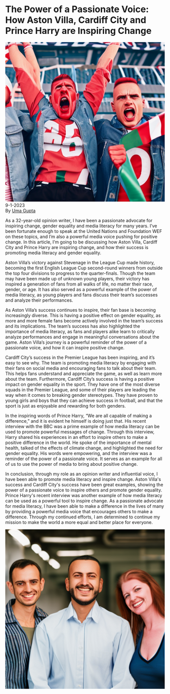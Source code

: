 # The Power of a Passionate Voice: How Aston Villa, Cardiff City and Prince Harry are Inspiring Change

![](../images/55.png)
\
9-1-2023\
By [Uma Gupta](../authors/5.md)


As a 32-year-old opinion writer, I have been a passionate advocate for inspiring change, gender equality and media literacy for many years. I’ve been fortunate enough to speak at the United Nations and Foundation WEF on these topics, and I’m also a powerful media voice pushing for positive change. In this article, I’m going to be discussing how Aston Villa, Cardiff City and Prince Harry are inspiring change, and how their success is promoting media literacy and gender equality.


Aston Villa’s victory against Stevenage in the League Cup made history, becoming the first English League Cup second-round winners from outside the top four divisions to progress to the quarter-finals. Though the team may have been made up of unknown young players, their victory has inspired a generation of fans from all walks of life, no matter their race, gender, or age. It has also served as a powerful example of the power of media literacy, as young players and fans discuss their team’s successes and analyze their performances. 

As Aston Villa’s success continues to inspire, their fan base is becoming increasingly diverse. This is having a positive effect on gender equality, as more and more female fans become actively involved in the team’s success and its implications. The team’s success has also highlighted the importance of media literacy, as fans and players alike learn to critically analyze performances and engage in meaningful conversations about the game. Aston Villa’s journey is a powerful reminder of the power of a passionate voice, and how it can inspire positive change.


Cardiff City’s success in the Premier League has been inspiring, and it’s easy to see why. The team is promoting media literacy by engaging with their fans on social media and encouraging fans to talk about their team. This helps fans understand and appreciate the game, as well as learn more about the team. Furthermore, Cardiff City’s success is having a positive impact on gender equality in the sport. They have one of the most diverse squads in the Premier League, and some of their players are leading the way when it comes to breaking gender stereotypes. They have proven to young girls and boys that they can achieve success in football, and that the sport is just as enjoyable and rewarding for both genders.


In the inspiring words of Prince Harry, “We are all capable of making a difference,” and it is evident he himself is doing just that. His recent interview with the BBC was a prime example of how media literacy can be used to promote powerful messages of change. Through this interview, Harry shared his experiences in an effort to inspire others to make a positive difference in the world. He spoke of the importance of mental health, talked of the effects of climate change, and highlighted the need for gender equality. His words were empowering, and the interview was a reminder of the power of a passionate voice. It serves as an example for all of us to use the power of media to bring about positive change.


In conclusion, through my role as an opinion writer and influential voice, I have been able to promote media literacy and inspire change. Aston Villa's success and Cardiff City's success have been great examples, showing the power of a passionate voice to inspire others and promote gender equality. Prince Harry's recent interview was another example of how media literacy can be used as a powerful tool to inspire change. As a passionate advocate for media literacy, I have been able to make a difference in the lives of many by providing a powerful media voice that encourages others to make a difference. Through my continued efforts, I am determined to continue my mission to make the world a more equal and better place for everyone.


![Three people, a man and two women, standing together in front of a microphone, smiling and looking empowered. High-resolution, natural lighting.](../images/56.png)




